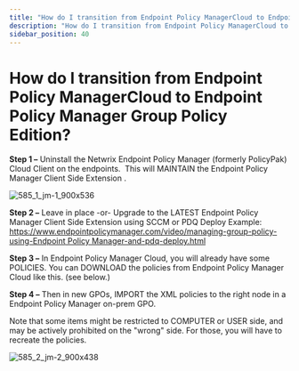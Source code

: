 ```yaml
---
title: "How do I transition from Endpoint Policy ManagerCloud to Endpoint Policy Manager Group Policy Edition?"
description: "How do I transition from Endpoint Policy ManagerCloud to Endpoint Policy Manager Group Policy Edition?"
sidebar_position: 40
---
```


# How do I transition from Endpoint Policy ManagerCloud to Endpoint Policy Manager Group Policy Edition?

**Step 1 –** Uninstall the Netwrix Endpoint Policy Manager (formerly PolicyPak) Cloud Client on the
endpoints.  This will MAINTAIN the Endpoint Policy Manager Client Side Extension .

![585_1_jm-1_900x536](/images/endpointpolicymanager/troubleshooting/cloud/585_1_jm-1_900x536.webp)

**Step 2 –** Leave in place -or- Upgrade to the LATEST Endpoint Policy Manager Client Side Extension
using SCCM or PDQ Deploy Example:
[https://www.endpointpolicymanager.com/video/managing-group-policy-using-Endpoint Policy Manager-and-pdq-deploy.html ](https://www.endpointpolicymanager.com/video/managing-group-policy-using-endpointpolicymanager-and-pdq-deploy.html)

**Step 3 –** In Endpoint Policy Manager Cloud, you will already have some POLICIES. You can DOWNLOAD
the policies from Endpoint Policy Manager Cloud like this. (see below.)

**Step 4 –** Then in new GPOs, IMPORT the XML policies to the right node in a Endpoint Policy
Manager on-prem GPO.

Note that some items might be restricted to COMPUTER or USER side, and may be actively prohibited on
the "wrong" side. For those, you will have to recreate the policies.

![585_2_jm-2_900x438](/images/endpointpolicymanager/troubleshooting/cloud/585_2_jm-2_900x438.webp)
